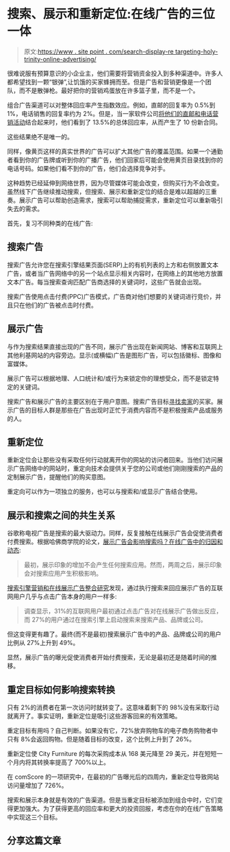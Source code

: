 # 搜索、展示和重新定位:在线广告的三位一体

> 原文:[https://www . site point . com/search-display-re targeting-holy-trinity-online-advertising/](https://www.sitepoint.com/search-display-retargeting-holy-trinity-online-advertising/)

很难说服有预算意识的小企业主，他们需要将营销资金投入到多种渠道中。许多人都希望找到一颗“银弹”,让饥饿的买家蜂拥而至。但是广告和营销更像是一个团队，而不是散弹枪。最好把你的营销鸡蛋放在许多篮子里，而不是一个。

组合广告渠道可以对整体回应率产生指数效应。例如，直邮的回复率为 0.5%到 1%，电话销售的回复率约为 2%。但是，当一家软件公司[将他们的直邮和电话营销活动](http://itsyourcall.com/blog/2013/11/06/case-study-software-company-combines-telemarketing-with-direct-mail/)结合起来时，他们看到了 13.5%的总体回应率，从而产生了 10 份新合同。

这些结果绝不是唯一的。

同样，像黄页这样的真实世界的广告可以扩大其他广告的覆盖范围。如果一个通勤者看到你的广告牌或听到你的广播广告，他们回家后可能会使用黄页目录找到你的电话号码。如果他们看不到你的广告，他们会选择竞争对手。

这种趋势已经延伸到网络世界，因为尽管媒体可能会改变，但购买行为不会改变。虽然线下广告继续推动搜索，但搜索、展示和重新定位的结合是难以超越的三重奏。展示广告可以帮助创造需求，搜索可以帮助捕捉需求，重新定位可以重新吸引失去的需求。

首先，复习不同种类的在线广告:

## 搜索广告

搜索广告允许您在搜索引擎结果页面(SERP)上的有机列表的上方和右侧放置文本广告，或者当广告网络中的另一个站点显示相关内容时，在网络上的其他地方放置文本广告。每当搜索查询匹配广告商选择的关键词时，这些广告就会出现。

搜索广告使用点击付费(PPC)广告模式，广告商对他们想要的关键词进行竞价，并且只在他们的广告被点击时付费。

## 展示广告

与作为搜索结果直接出现的广告不同，展示广告出现在新闻网站、博客和互联网上其他利基网站的内容旁边。显示(或横幅)广告是图形广告，可以包括徽标、图像和富媒体。

展示广告可以根据地理、人口统计和/或行为来锁定你的理想受众，而不是锁定特定的关键词。

搜索广告和展示广告的主要区别在于用户意图。搜索广告目标[寻找卖家](http://www.haineslocalsearch.com/connecting-buyers-sellers/)的买家。展示广告的目标人群是那些在广告出现时正忙于消费内容而不是积极搜索产品或服务的人。

## 重新定位

重新定位会让那些没有采取任何行动就离开你的网站的访问者回来。当他们访问展示广告网络中的网站时，重定向技术会提供关于您的公司或他们刚刚搜索的产品的定制展示广告，提醒他们的购买意图。

重定向可以作为一项独立的服务，也可以与搜索和/或显示广告结合使用。

## 展示和搜索之间的共生关系

谷歌称电视广告是搜索的最大驱动力。同样，反复接触在线展示广告会促使消费者付费搜索。根据哈佛商学院的论文，[展示广告会影响搜索吗？在线广告中的归因和动态](http://hbswk.hbs.edu/item/7216.html):

> 最初，展示印象的增加不会产生任何搜索应用。然而，两周之后，展示印象会对搜索应用产生积极影响。

[搜索引擎营销和在线展示广告整合研究](http://www.iprospect.com/wp-content/uploads/2011/11/iProspectStudy_May2009_Search-Engine-Marketing-and-Online-Display-Advertising-Integration-Study.pdf)发现，通过执行搜索来回应展示广告的互联网用户几乎与点击广告本身的用户一样多:

> 调查显示，31%的互联网用户最初通过点击广告对在线展示广告做出反应，而 27%的用户通过在搜索引擎上启动搜索来搜索产品、品牌或公司。

但这变得更有趣了。最终(而不是最初)搜索展示广告中的产品、品牌或公司的用户比例从 27%上升到 49%。

显然，展示广告的曝光促使消费者开始付费搜索，无论是最初还是随着时间的推移。

## 重定目标如何影响搜索转换

只有 2%的消费者在第一次访问时就转变了。这意味着剩下的 98%没有采取行动就离开了。事实证明，重新定位是吸引这些游客回来的有效策略。

重定目标有用吗？自己判断。如果没有它，72%放弃购物车的电子商务购物者中只有 8%会返回购物。但是随着目标的改变，这个比例上升到了 26%。

重新定位使 City Furniture 的每次采购成本从 168 美元降至 29 美元，并在短短一个月内将其转换率提高了 700%以上。

在 comScore 的一项研究中，在最初的广告曝光后的四周内，重新定位导致网站访问量增加了 726%。

搜索和展示本身就是有效的广告渠道。但是当重定目标被添加到组合中时，它们变得更加强大。为了获得更高的回应率和更大的投资回报，考虑在你的在线广告策略中实现这三个目标。

## 分享这篇文章